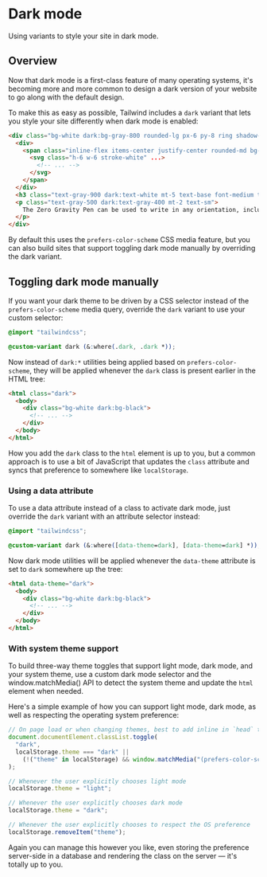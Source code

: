 # Dark mode

Using variants to style your site in dark mode.

## Overview

Now that dark mode is a first-class feature of many operating systems, it's becoming more and more common to design a dark version of your website to go along with the default design.

To make this as easy as possible, Tailwind includes a `dark` variant that lets you style your site differently when dark mode is enabled:

```html
<div class="bg-white dark:bg-gray-800 rounded-lg px-6 py-8 ring shadow-xl ring-gray-900/5">
  <div>
    <span class="inline-flex items-center justify-center rounded-md bg-indigo-500 p-2 shadow-lg">
      <svg class="h-6 w-6 stroke-white" ...>
        <!-- ... -->
      </svg>
    </span>
  </div>
  <h3 class="text-gray-900 dark:text-white mt-5 text-base font-medium tracking-tight">Writes upside-down</h3>
  <p class="text-gray-500 dark:text-gray-400 mt-2 text-sm">
    The Zero Gravity Pen can be used to write in any orientation, including upside-down. It even works in outer space.
  </p>
</div>
```

By default this uses the `prefers-color-scheme` CSS media feature, but you can also build sites that support toggling dark mode manually by overriding the dark variant.

## Toggling dark mode manually

If you want your dark theme to be driven by a CSS selector instead of the `prefers-color-scheme` media query, override the `dark` variant to use your custom selector:

```css
@import "tailwindcss";

@custom-variant dark (&:where(.dark, .dark *));
```

Now instead of `dark:*` utilities being applied based on `prefers-color-scheme`, they will be applied whenever the `dark` class is present earlier in the HTML tree:

```html
<html class="dark">
  <body>
    <div class="bg-white dark:bg-black">
      <!-- ... -->
    </div>
  </body>
</html>
```

How you add the `dark` class to the `html` element is up to you, but a common approach is to use a bit of JavaScript that updates the `class` attribute and syncs that preference to somewhere like `localStorage`.

### Using a data attribute

To use a data attribute instead of a class to activate dark mode, just override the `dark` variant with an attribute selector instead:

```css
@import "tailwindcss";

@custom-variant dark (&:where([data-theme=dark], [data-theme=dark] *));
```

Now dark mode utilities will be applied whenever the `data-theme` attribute is set to `dark` somewhere up the tree:

```html
<html data-theme="dark">
  <body>
    <div class="bg-white dark:bg-black">
      <!-- ... -->
    </div>
  </body>
</html>
```

### With system theme support

To build three-way theme toggles that support light mode, dark mode, and your system theme, use a custom dark mode selector and the window.matchMedia() API to detect the system theme and update the `html` element when needed.

Here's a simple example of how you can support light mode, dark mode, as well as respecting the operating system preference:

```js
// On page load or when changing themes, best to add inline in `head` to avoid FOUC
document.documentElement.classList.toggle(
  "dark",
  localStorage.theme === "dark" ||
    (!("theme" in localStorage) && window.matchMedia("(prefers-color-scheme: dark)").matches),
);

// Whenever the user explicitly chooses light mode
localStorage.theme = "light";

// Whenever the user explicitly chooses dark mode
localStorage.theme = "dark";

// Whenever the user explicitly chooses to respect the OS preference
localStorage.removeItem("theme");
```

Again you can manage this however you like, even storing the preference server-side in a database and rendering the class on the server — it's totally up to you. 